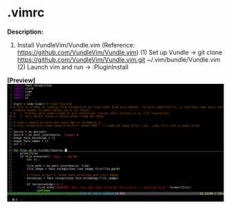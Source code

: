 # .vimrc

**Description:**
1. Install VundleVim/Vundle.vim (Reference: https://github.com/VundleVim/Vundle.vim)
  (1) Set up Vundle → git clone https://github.com/VundleVim/Vundle.vim.git ~/.vim/bundle/Vundle.vim
  (2) Launch vim and run → :PluginInstall

**[Preview]** ![image](https://github.com/KBLin1996/.vimrc/blob/master/preview.png)
